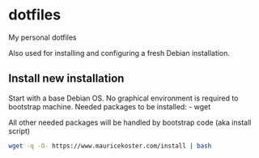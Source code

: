 # dotfiles
My personal dotfiles



Also used for installing and configuring a fresh Debian installation.

## Install new installation

Start with a base Debian OS.
No graphical environment is required to bootstrap machine.
Needed packages to be installed:
    - wget

All other needed packages will be handled by bootstrap code (aka install script)

```bash
wget -q -O- https://www.mauricekoster.com/install | bash
```
